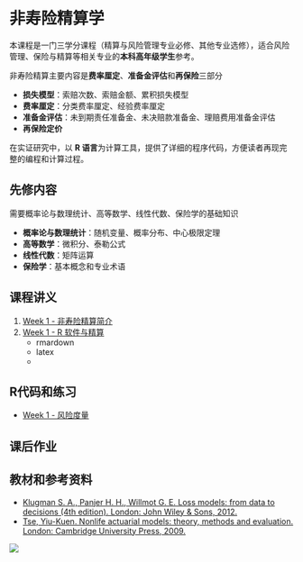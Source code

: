 # 非寿险精算学

本课程是一门三学分课程（精算与风险管理专业必修、其他专业选修），适合风险管理、保险与精算等相关专业的**本科高年级学生**参考。 


非寿险精算主要内容是**费率厘定**、**准备金评估**和**再保险**三部分

- **损失模型**：索赔次数、索赔金额、累积损失模型
- **费率厘定**：分类费率厘定、经验费率厘定
- **准备金评估**：未到期责任准备金、未决赔款准备金、理赔费用准备金评估
- **再保险定价**

在实证研究中，以 **R 语言**为计算工具，提供了详细的程序代码，方便读者再现完整的编程和计算过程。

## 先修内容
需要概率论与数理统计、高等数学、线性代数、保险学的基础知识

- **概率论与数理统计**：随机变量、概率分布、中心极限定理
- **高等数学**：微积分、泰勒公式
- **线性代数**：矩阵运算
- **保险学**：基本概念和专业术语


## 课程讲义
1. [Week 1 - 非寿险精算简介]()
2. [Week 1 - R 软件与精算]()
	- rmardown
	- latex
	- 


## R代码和练习
-  [Week 1 - 风险度量](https://github.com/lizhengxiao/Non-life-Insurance-Ratemaking/blob/master/Codes/1.%20%E9%A3%8E%E9%99%A9%E5%BA%A6%E9%87%8F.r)

## 课后作业


## 教材和参考资料
- [Klugman S. A., Panjer H. H., Willmot G. E. Loss models: from data to decisions (4th edition).  London: John Wiley & Sons, 2012.]()
- [Tse, Yiu-Kuen. Nonlife actuarial models: theory, methods and evaluation.  London: Cambridge University Press, 2009.]()





 ![](非寿险精算学.jpg)